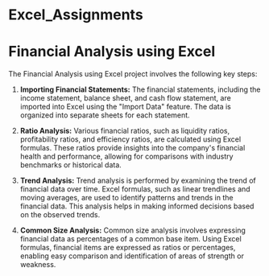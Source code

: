 # Excel_Assignments

# Financial Analysis using Excel

The Financial Analysis using Excel project involves the following key steps:

1. **Importing Financial Statements:** The financial statements, including the income statement, balance sheet, and cash flow statement, are imported into Excel using the "Import Data" feature. The data is organized into separate sheets for each statement.

2. **Ratio Analysis:** Various financial ratios, such as liquidity ratios, profitability ratios, and efficiency ratios, are calculated using Excel formulas. These ratios provide insights into the company's financial health and performance, allowing for comparisons with industry benchmarks or historical data.

3. **Trend Analysis:** Trend analysis is performed by examining the trend of financial data over time. Excel formulas, such as linear trendlines and moving averages, are used to identify patterns and trends in the financial data. This analysis helps in making informed decisions based on the observed trends.

4. **Common Size Analysis:** Common size analysis involves expressing financial data as percentages of a common base item. Using Excel formulas, financial items are expressed as ratios or percentages, enabling easy comparison and identification of areas of strength or weakness.
